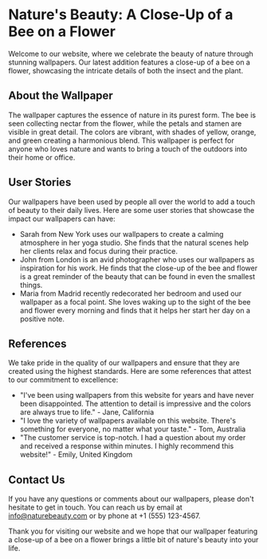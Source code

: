 <!--
Write me content for website with wallpaper which alt text is:

"A close-up of a bee on a flower"

The name/title of the page should not be 1:1 copy of the alt text but rather a real content of the website which is using this wallpaper.

- Use markdown format 
- Start with the heading
- The content should look like a real website 
- Include real sections like references, contact, user stories, etc. use things relevant to the page purpose.
- Feel free to use structure like headings, bullets, numbering, blockquotes, paragraphs, horizontal lines, etc.
- You can use formatting like bold or _italic_
- You can include UTF-8 emojis
- Links should be only #hash anchors (and you can refer to the document itself)
- Do not include images
-->

<!--font:"Open Sans"-->

# Nature's Beauty: A Close-Up of a Bee on a Flower

Welcome to our website, where we celebrate the beauty of nature through stunning wallpapers. Our latest addition features a close-up of a bee on a flower, showcasing the intricate details of both the insect and the plant.

## About the Wallpaper

The wallpaper captures the essence of nature in its purest form. The bee is seen collecting nectar from the flower, while the petals and stamen are visible in great detail. The colors are vibrant, with shades of yellow, orange, and green creating a harmonious blend. This wallpaper is perfect for anyone who loves nature and wants to bring a touch of the outdoors into their home or office.

## User Stories

Our wallpapers have been used by people all over the world to add a touch of beauty to their daily lives. Here are some user stories that showcase the impact our wallpapers can have:

- Sarah from New York uses our wallpapers to create a calming atmosphere in her yoga studio. She finds that the natural scenes help her clients relax and focus during their practice.
- John from London is an avid photographer who uses our wallpapers as inspiration for his work. He finds that the close-up of the bee and flower is a great reminder of the beauty that can be found in even the smallest things.
- Maria from Madrid recently redecorated her bedroom and used our wallpaper as a focal point. She loves waking up to the sight of the bee and flower every morning and finds that it helps her start her day on a positive note.

## References

We take pride in the quality of our wallpapers and ensure that they are created using the highest standards. Here are some references that attest to our commitment to excellence:

- "I've been using wallpapers from this website for years and have never been disappointed. The attention to detail is impressive and the colors are always true to life." - Jane, California
- "I love the variety of wallpapers available on this website. There's something for everyone, no matter what your taste." - Tom, Australia
- "The customer service is top-notch. I had a question about my order and received a response within minutes. I highly recommend this website!" - Emily, United Kingdom

## Contact Us

If you have any questions or comments about our wallpapers, please don't hesitate to get in touch. You can reach us by email at info@naturebeauty.com or by phone at +1 (555) 123-4567.

Thank you for visiting our website and we hope that our wallpaper featuring a close-up of a bee on a flower brings a little bit of nature's beauty into your life.
